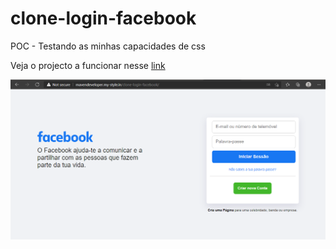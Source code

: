 # clone-login-facebook
POC - Testando as minhas capacidades de css

Veja o projecto a funcionar nesse [link](http://mavendeveloper.my-style.in/clone-login-facebook/)

<img src="https://github.com/aguinaldomavenda0/clone-login-facebook/blob/e8715f1b0b9262c1c2d6a0c906d0a822549a7b97/demo.PNG"/>
